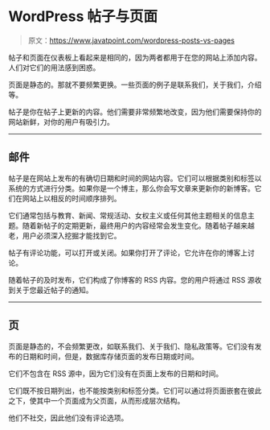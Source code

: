 # WordPress 帖子与页面

> 原文：<https://www.javatpoint.com/wordpress-posts-vs-pages>

帖子和页面在仪表板上看起来是相同的，因为两者都用于在您的网站上添加内容。人们对它们的用法感到困惑。

页面是静态的。那就不要频繁更换。一些页面的例子是联系我们，关于我们，介绍等。

帖子是你在帖子上更新的内容。他们需要非常频繁地改变，因为他们需要保持你的网站新鲜，对你的用户有吸引力。

* * *

## 邮件

帖子是在网站上发布的有确切日期和时间的网站内容。它们可以根据类别和标签以系统的方式进行分类。如果你是一个博主，那么你会写文章来更新你的新博客。它们在网站上以相反的时间顺序排列。

它们通常包括与教育、新闻、常规活动、女权主义或任何其他主题相关的信息主题。随着新帖子的定期更新，最终用户的内容经常会发生变化。随着帖子越来越老，用户必须深入挖掘才能找到它。

帖子有评论功能，可以打开或关闭。如果你打开了评论，它允许在你的博客上讨论。

随着帖子的及时发布，它们构成了你博客的 RSS 内容。您的用户将通过 RSS 源收到关于您最近帖子的通知。

* * *

## 页

页面是静态的，不会频繁更改，如联系我们、关于我们、隐私政策等。它们没有发布的日期和时间，但是，数据库存储页面的发布日期或时间。

它们不包含在 RSS 源中，因为它们没有在页面上发布的日期和时间。

它们既不按日期列出，也不能按类别和标签分类。它们可以通过将页面嵌套在彼此之下，使其中一个页面成为父页面，从而形成层次结构。

他们不社交，因此他们没有评论选项。